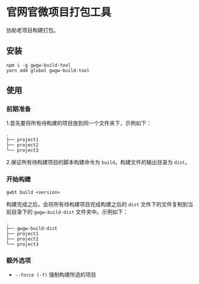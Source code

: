 # 官网官微项目打包工具

协助老项目构建打包。

## 安装

```node
npm i -g gwgw-build-tool
yarn add global gwgw-build-tool
```

## 使用

### 前期准备

1.首先要将所有待构建的项目放到同一个文件夹下，示例如下：

```
.
├── project1
├── project2
└── project3
```

2.保证所有待构建项目的脚本构建命令为 `build`，构建文件的输出目录为 `dist`。

### 开始构建

```node
gwbt build <version>
```

构建完成之后，会将所有待构建项目完成构建之后的 `dist` 文件下的文件复制到当前目录下的 `gwgw-build-dist` 文件夹中。示例如下：

```
.
├── gwgw-build-dist
├── project1
├── project2
└── project3
```

### 额外选项

- `--force (-f)` 强制构建所选的项目
